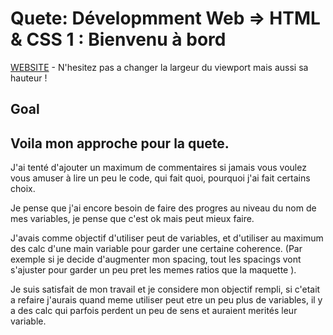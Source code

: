 

# Quete: Dévelopmment Web => HTML & CSS 1 : Bienvenu à bord

[WEBSITE](https://dodeun.github.io/HTML-CSS-Bienvenue_a_bord/) - N'hesitez pas a changer la largeur du viewport mais aussi sa hauteur !

## Goal

## Voila mon approche pour la quete.

J'ai tenté d'ajouter un maximum de commentaires si jamais vous voulez vous amuser à lire un peu le code, qui fait quoi, pourquoi j'ai fait certains choix.

Je pense que j'ai encore besoin de faire des progres au niveau du nom de mes variables, je pense que c'est ok mais peut mieux faire.

J'avais comme objectif d'utiliser peut de variables, et d'utiliser au maximum des calc d'une main variable pour garder une certaine coherence. (Par exemple si je decide d'augmenter mon spacing, tout les spacings vont s'ajuster pour garder un peu pret les memes ratios que la maquette ).

Je suis satisfait de mon travail et je considere mon objectif rempli, si c'etait a refaire j'aurais quand meme utiliser peut etre un peu plus de variables, il y a des calc qui parfois perdent un peu de sens et auraient merités leur variable.
